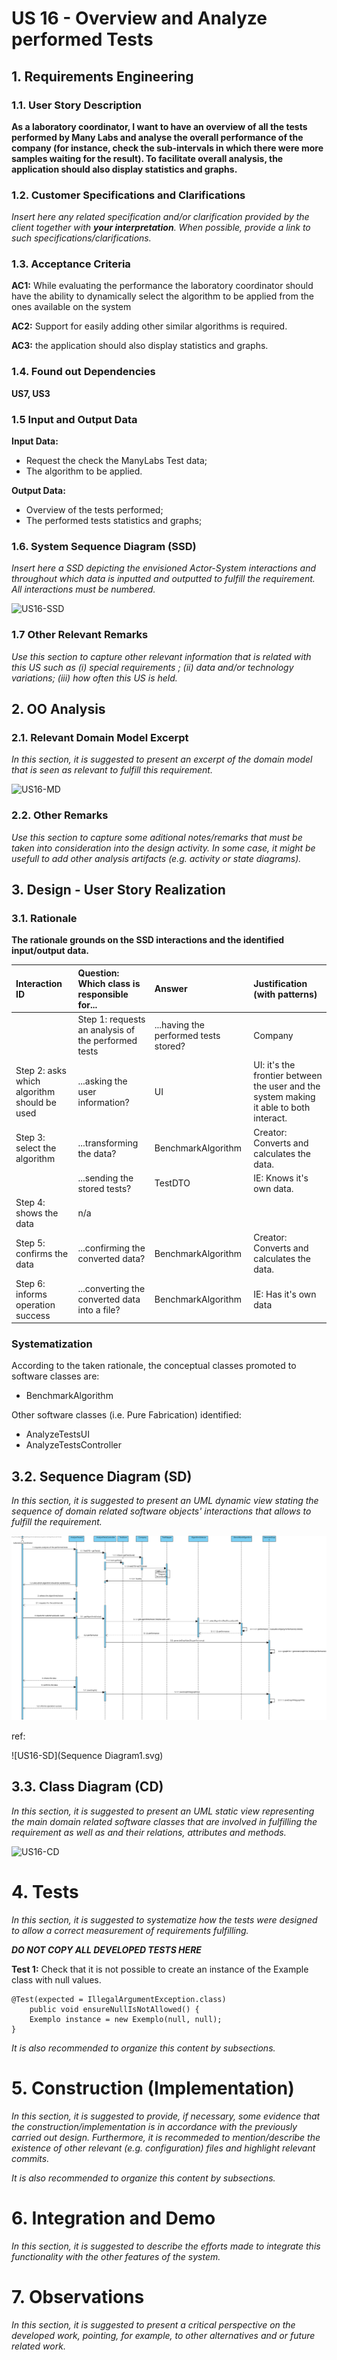 # US 16 - Overview and Analyze performed Tests

## 1. Requirements Engineering



### 1.1. User Story Description

**As a laboratory coordinator, I want to have an overview of all the tests performed  by Many Labs and analyse the overall performance of the company (for instance, check  the sub-intervals in which there were more samples waiting for the result). To facilitate  overall analysis, the application should also display statistics and graphs.**

### 1.2. Customer Specifications and Clarifications 

*Insert here any related specification and/or clarification provided by the client together with **your interpretation**. When possible, provide a link to such specifications/clarifications.*

### 1.3. Acceptance Criteria

**AC1:** While evaluating the performance the laboratory
coordinator should have the ability to dynamically select the algorithm to be
applied from the ones available on the system

**AC2:** Support for easily
adding other similar algorithms is required.

**AC3:** the application should also display statistics and graphs.

### 1.4. Found out Dependencies

**US7, US3**

### 1.5 Input and Output Data

**Input Data:**

* Request the check the ManyLabs Test data; 
* The algorithm to be applied.

**Output Data:**

* Overview of the tests performed;
* The performed tests statistics and graphs;



### 1.6. System Sequence Diagram (SSD)

*Insert here a SSD depicting the envisioned Actor-System interactions and throughout which data is inputted and outputted to fulfill the requirement. All interactions must be numbered.*

![US16-SSD](US16-SSD.svg)


### 1.7 Other Relevant Remarks

*Use this section to capture other relevant information that is related with this US such as (i) special requirements ; (ii) data and/or technology variations; (iii) how often this US is held.* 


## 2. OO Analysis

### 2.1. Relevant Domain Model Excerpt 
*In this section, it is suggested to present an excerpt of the domain model that is seen as relevant to fulfill this requirement.* 

![US16-MD](US16-MD.svg)

### 2.2. Other Remarks

*Use this section to capture some aditional notes/remarks that must be taken into consideration into the design activity. In some case, it might be usefull to add other analysis artifacts (e.g. activity or state diagrams).* 



## 3. Design - User Story Realization 

### 3.1. Rationale

**The rationale grounds on the SSD interactions and the identified input/output data.**

| Interaction ID | Question: Which class is responsible for... | Answer  | Justification (with patterns)  |
|:-------------  |:--------------------- |:------------|:---------------------------- |
    | Step 1: requests an analysis of the performed tests 		 |	...having the performed tests stored?|   Company         | IE: Has it's own data.                            |
| Step 2: asks which algorithm should be used  		 |		...asking the user information?					 |    UI         |      UI: it's the frontier between the user and the system making it able to both interact.                        |
| Step 3: select the algorithm  		 |		...transforming the data?					 |     BenchmarkAlgorithm        |     Creator: Converts and calculates the data.                          |
| | ...sending the stored tests? | TestDTO | IE: Knows it's own data.
| Step 4: shows the data  		 |	n/a					 |         |                   |
| Step 5: confirms the data 		 |	...confirming the converted data?						 |  BenchmarkAlgorithm           |       Creator: Converts and calculates the data.                        |
| Step 6: informs operation success  		 |	...converting the converted data into a file?						 |  BenchmarkAlgorithm           |      IE: Has it's own data                        |              

### Systematization ##

According to the taken rationale, the conceptual classes promoted to software classes are: 

 * BenchmarkAlgorithm

Other software classes (i.e. Pure Fabrication) identified: 
 * AnalyzeTestsUI  
 * AnalyzeTestsController

## 3.2. Sequence Diagram (SD)

*In this section, it is suggested to present an UML dynamic view stating the sequence of domain related software objects' interactions that allows to fulfill the requirement.* 

![US16-SD](US16-SD.svg)


ref:

![US16-SD](Sequence Diagram1.svg)
## 3.3. Class Diagram (CD)

*In this section, it is suggested to present an UML static view representing the main domain related software classes that are involved in fulfilling the requirement as well as and their relations, attributes and methods.*

![US16-CD](US16-CD.svg)

# 4. Tests 
*In this section, it is suggested to systematize how the tests were designed to allow a correct measurement of requirements fulfilling.* 

**_DO NOT COPY ALL DEVELOPED TESTS HERE_**

**Test 1:** Check that it is not possible to create an instance of the Example class with null values. 

	@Test(expected = IllegalArgumentException.class)
		public void ensureNullIsNotAllowed() {
		Exemplo instance = new Exemplo(null, null);
	}

*It is also recommended to organize this content by subsections.* 

# 5. Construction (Implementation)

*In this section, it is suggested to provide, if necessary, some evidence that the construction/implementation is in accordance with the previously carried out design. Furthermore, it is recommeded to mention/describe the existence of other relevant (e.g. configuration) files and highlight relevant commits.*

*It is also recommended to organize this content by subsections.* 

# 6. Integration and Demo 

*In this section, it is suggested to describe the efforts made to integrate this functionality with the other features of the system.*


# 7. Observations

*In this section, it is suggested to present a critical perspective on the developed work, pointing, for example, to other alternatives and or future related work.*





